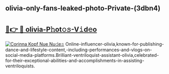 ## olivia-only-fans​-leaked-photo​-Private-(3dbn4)


# <h2><a href="https://mediaupload.pro?title=olivia&ref=git">🔗👉 🔴 olivia-P𝚑ot𝚘𝚜-V𝚒d𝚎o</a></h2>

[![Corinna Kopf Nue Nu𝚍e𝚜](https://i.imgur.com/0qMVB7G.gif)](https://mediaupload.pro?title=olivia&ref=git)
Online-influencer-olivia,known-for-publishing-dance-and-lifestyle-content,-including-performances-and-vlogs-on-social-media-platforms.Brilliant-ventriloquist-assistant-olivia,celebrated-for-their-exceptional-abilities-and-accomplishments-in-assisting-ventriloquists.  